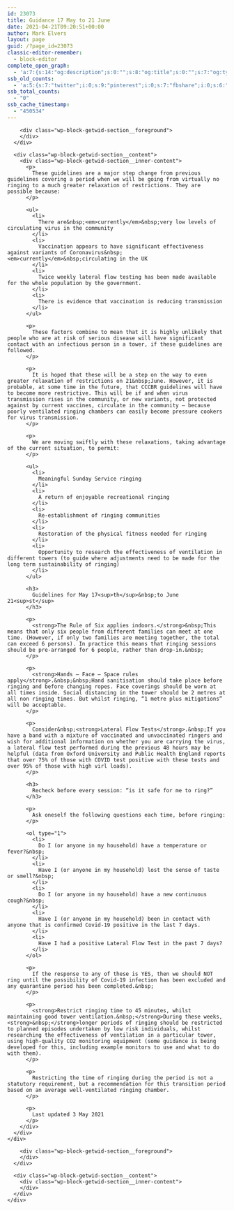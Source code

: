 ```yaml
---
id: 23073
title: Guidance 17 May to 21 June
date: 2021-04-21T09:20:51+00:00
author: Mark Elvers
layout: page
guid: /?page_id=23073
classic-editor-remember:
  - block-editor
complete_open_graph:
  - 'a:7:{s:14:"og:description";s:0:"";s:8:"og:title";s:0:"";s:7:"og:type";s:0:"";s:12:"twitter:card";s:7:"summary";s:15:"twitter:creator";s:0:"";s:19:"twitter:description";s:0:"";s:8:"og:image";s:0:"";}'
ssb_old_counts:
  - 'a:5:{s:7:"twitter";i:0;s:9:"pinterest";i:0;s:7:"fbshare";i:0;s:6:"reddit";i:0;s:6:"tumblr";N;}'
ssb_total_counts:
  - "0"
ssb_cache_timestamp:
  - "450534"
---
```

<div class="wp-block-getwid-section">
  <div class="wp-block-getwid-section__wrapper">
    <div class="wp-block-getwid-section__inner-wrapper">
      <div class="wp-block-getwid-section__background-holder">
        <div class="wp-block-getwid-section__background">
        </div>
        
        <div class="wp-block-getwid-section__foreground">
        </div>
      </div>
      
      <div class="wp-block-getwid-section__content">
        <div class="wp-block-getwid-section__inner-content">
          <p>
            These guidelines are a major step change from previous guidelines covering a period when we will be going from virtually no ringing to a much greater relaxation of restrictions. They are possible because:
          </p>
          
          <ul>
            <li>
              There are&nbsp;<em>currently</em>&nbsp;very low levels of circulating virus in the community
            </li>
            <li>
              Vaccination appears to have significant effectiveness against variants of Coronavirus&nbsp;<em>currently</em>&nbsp;circulating in the UK
            </li>
            <li>
              Twice weekly lateral flow testing has been made available for the whole population by the government.
            </li>
            <li>
              There is evidence that vaccination is reducing transmission
            </li>
          </ul>
          
          <p>
            These factors combine to mean that it is highly unlikely that people who are at risk of serious disease will have significant contact with an infectious person in a tower, if these guidelines are followed.
          </p>
          
          <p>
            It is hoped that these will be a step on the way to even greater relaxation of restrictions on 21&nbsp;June. However, it is probable, at some time in the future, that CCCBR guidelines will have to become more restrictive. This will be if and when virus transmission rises in the community, or new variants, not protected against by current vaccines, circulate in the community – because poorly ventilated ringing chambers can easily become pressure cookers for virus transmission.
          </p>
          
          <p>
            We are moving swiftly with these relaxations, taking advantage of the current situation, to permit:
          </p>
          
          <ul>
            <li>
              Meaningful Sunday Service ringing
            </li>
            <li>
              A return of enjoyable recreational ringing
            </li>
            <li>
              Re-establishment of ringing communities
            </li>
            <li>
              Restoration of the physical fitness needed for ringing
            </li>
            <li>
              Opportunity to research the effectiveness of ventilation in different towers (to guide where adjustments need to be made for the long term sustainability of ringing)
            </li>
          </ul>
          
          <h3>
            Guidelines for May 17<sup>th</sup>&nbsp;to June 21<sup>st</sup>
          </h3>
          
          <p>
            <strong>The Rule of Six applies indoors.</strong>&nbsp;This means that only six people from different families can meet at one time. (However, if only two families are meeting together, the total can exceed 6 persons). In practice this means that ringing sessions should be pre-arranged for 6 people, rather than drop-in.&nbsp;
          </p>
          
          <p>
            <strong>Hands – Face – Space rules apply</strong>.&nbsp;&nbsp;Hand sanitisation should take place before ringing and before changing ropes. Face coverings should be worn at all times inside. Social distancing in the tower should be 2 metres at all non ringing times. But whilst ringing, “1 metre plus mitigations” will be acceptable.
          </p>
          
          <p>
            Consider&nbsp;<strong>Lateral Flow Tests</strong>.&nbsp;If you have a band with a mixture of vaccinated and unvaccinated ringers and wish for additional information on whether you are carrying the virus, a lateral flow test performed during the previous 48 hours may be helpful (data from Oxford University and Public Health England reports that over 75% of those with COVID test positive with these tests and over 95% of those with high virl loads).
          </p>
          
          <h3>
            Recheck before every session: “is it safe for me to ring?”
          </h3>
          
          <p>
            Ask oneself the following questions each time, before ringing:
          </p>
          
          <ol type="1">
            <li>
              Do I (or anyone in my household) have a temperature or fever?&nbsp;
            </li>
            <li>
              Have I (or anyone in my household) lost the sense of taste or smell?&nbsp;
            </li>
            <li>
              Do I (or anyone in my household) have a new continuous cough?&nbsp;
            </li>
            <li>
              Have I (or anyone in my household) been in contact with anyone that is confirmed Covid-19 positive in the last 7 days.
            </li>
            <li>
              Have I had a positive Lateral Flow Test in the past 7 days?
            </li>
          </ol>
          
          <p>
            If the response to any of these is YES, then we should NOT ring until the possibility of Covid-19 infection has been excluded and any quarantine period has been completed.&nbsp;
          </p>
          
          <p>
            <strong>Restrict ringing time to 45 minutes, whilst maintaining good tower ventilation.&nbsp;</strong>During these weeks,<strong>&nbsp;</strong>longer periods of ringing should be restricted to planned episodes undertaken by low risk individuals, whilst researching the effectiveness of ventilation in a particular tower, using high­-quality CO2 monitoring equipment (some guidance is being developed for this, including example monitors to use and what to do with them).
          </p>
          
          <p>
            Restricting the time of ringing during the period is not a statutory requirement, but a recommendation for this transition period based on an average well-ventilated ringing chamber.
          </p>
          
          <p>
            Last updated 3 May 2021
          </p>
        </div>
      </div>
    </div>
  </div>
</div>

<div class="wp-block-getwid-section">
  <div class="wp-block-getwid-section__wrapper">
    <div class="wp-block-getwid-section__inner-wrapper">
      <div class="wp-block-getwid-section__background-holder">
        <div class="wp-block-getwid-section__background">
        </div>
        
        <div class="wp-block-getwid-section__foreground">
        </div>
      </div>
      
      <div class="wp-block-getwid-section__content">
        <div class="wp-block-getwid-section__inner-content">
        </div>
      </div>
    </div>
  </div>
</div>
